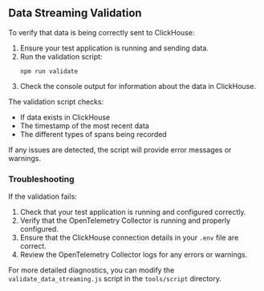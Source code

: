 ## Data Streaming Validation

To verify that data is being correctly sent to ClickHouse:

1. Ensure your test application is running and sending data.
2. Run the validation script:
   ```
   npm run validate
   ```
3. Check the console output for information about the data in ClickHouse.

The validation script checks:

- If data exists in ClickHouse
- The timestamp of the most recent data
- The different types of spans being recorded

If any issues are detected, the script will provide error messages or warnings.

### Troubleshooting

If the validation fails:

1. Check that your test application is running and configured correctly.
2. Verify that the OpenTelemetry Collector is running and properly configured.
3. Ensure that the ClickHouse connection details in your `.env` file are correct.
4. Review the OpenTelemetry Collector logs for any errors or warnings.

For more detailed diagnostics, you can modify the `validate_data_streaming.js` script in the `tools/script` directory.
